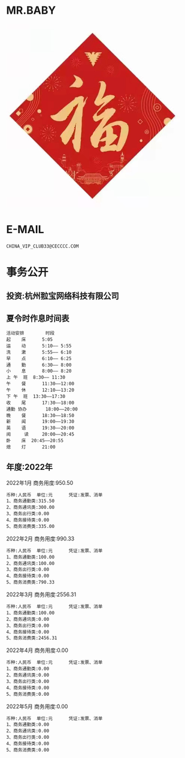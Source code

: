 MR.BABY
======

![image](image/loveF.jpg)

E-MAIL
======

```bash
CHINA_VIP_CLUB33@CECCCC.COM
```

事务公开
======

投资:杭州翋宝网络科技有限公司
---

夏令时作息时间表
---

```bash
活动安排		时段	
起    床		5:05	
运    动		5:10—— 5:55	
洗    漱		5:55—— 6:10	
早    点		6:10—— 6:25	
通    勤		6:30—— 8:00
小    息	    8:00—— 8:20
上 午  班	8:30—— 11:30	
午    餐		11:30——12:00	
午    休		12:10——13:20	
下 午  班	13:30——17:30
收    尾		17:30——18:00
通勤 协办		18:00——20:00
晚    餐		18:30——18:50	
新    闻		19:00——19:30	
英    语		19:30——20:00	
阅	  读		20:00——20:45	
卧    床 	20:45——20:55	
熄    灯		21:00	
```

年度:2022年 
---

2022年1月   商务用度:950.50
```bash
币种:人民币  单位:元      凭证:发票、消单
1、商务通勤类:315.50
2、商务通讯类:300.00
3、商务出行类:0.00
4、商务接待类:0.00
5、商务消费类:335.00
```

2022年2月   商务用度:990.33
```bash
币种:人民币  单位:元      凭证:发票、消单
1、商务通勤类:100.00
2、商务通讯类:100.00
3、商务出行类:0.00
4、商务接待类:0.00
5、商务消费类:790.33
```


2022年3月   商务用度:2556.31
```bash
币种:人民币  单位:元      凭证:发票、消单
1、商务通勤类:100.00
2、商务通讯类:0.00
3、商务出行类:0.00
4、商务接待类:0.00
5、商务消费类:2456.31
```
2022年4月   商务用度:0.00
```bash
币种:人民币  单位:元      凭证:发票、消单
1、商务通勤类:0.00
2、商务通讯类:0.00
3、商务出行类:0.00
4、商务接待类:0.00
5、商务消费类:0.00
```
2022年5月   商务用度:0.00
```bash
币种:人民币  单位:元      凭证:发票、消单
1、商务通勤类:0.00
2、商务通讯类:0.00
3、商务出行类:0.00
4、商务接待类:0.00
5、商务消费类:0.00
```


















